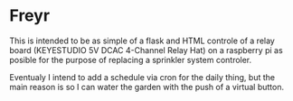 # Freyr
This is intended to be as simple of a flask and HTML controle of a relay 
board (KEYESTUDIO 5V DCAC 4-Channel Relay Hat) on a raspberry pi as posible 
for  the purpose of replacing a sprinkler system controler.

Eventualy I intend to add a schedule via cron for the daily thing, but the 
main reason is so I can water the garden with the push of a virtual button.
